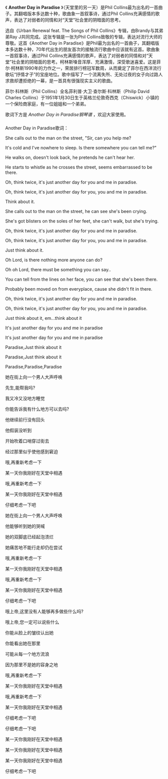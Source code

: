

《 **Another Day in Paradise** 》（天堂里的另一天）是Phil
Collins最为出名的一首曲子。其翻唱版本多达数十种，歌曲象一首叙事诗，通过Phil
Collins充满感情的歌声，表达了对弱者的同情和对“天堂”社会里的阴暗面的思考。

  

选自《Urban Renewal feat. The Songs of Phil Collins》专辑，由Brandy与其弟弟Ray
J共同完成。这张专辑是一张为Phil Collins致敬的专辑，表达对流行大师的尊敬。这首《Another Day in
Paradise》是Phil最为出名的一首曲子，其翻唱版本多达数十种，70年代出生的朋友首次的接触流行歌曲中应该就有这首。歌曲象一首叙事诗，通过Phil
Collins充满感情的歌声，表达了对弱者的同情和对“天堂”社会里的阴暗面的思考。柯林斯嗓音浑厚、充满激情，深受歌迷喜爱。这是菲尔·柯林斯1990年的力作之一，荣居排行榜冠军数周，从而奠定了菲尔在西洋流行歌坛“抒情才子”的宝座地位。歌中描写了一个流离失所、无处过夜的女子向过路人求救却遭拒绝的一幕，是一首具有很强现实主义的歌曲。

  

菲尔·科林斯（Phil Collins）全名菲利普·大卫·查尔斯·科林斯（Philip David Charles
Collins）于1951年1月30日生于英格兰伦敦奇西克（Chiswick）小镇的一个保险商家庭，有一位姐姐和一个弟弟。

  

歌词下方是 _Another Day in Paradise钢琴谱_ ，欢迎大家使用。

###  
Another Day in Paradise歌词：

  

She calls out to the man on the street, "Sir, can you help me?

It's cold and I've nowhere to sleep. Is there somewhere you can tell me?"

He walks on, doesn't look back, he pretends he can't hear her.

He starts to whistle as he crosses the street, seems embarrassed to be there.

Oh, think twice, it's just another day for you and me in paradise.

Oh, think twice, it's just another day for you, you and me in paradise.

Think about it.

She calls out to the man on the street, he can see she's been crying.

She's got blisters on the soles of her feet, she can't walk, but she's trying.

Oh, think twice, it's just another day for you and me in paradise.

Oh, think twice, it's just another day for you, you and me in paradise.

Just think about it.

Oh Lord, is there nothing more anyone can do?

Oh oh Lord, there must be something you can say..

You can tell from the lines on her face, you can see that she's been there.

Probably been moved on from everyplace, cause she didn't fit in there.

Oh, think twice, it's just another day for you and me in paradise.

Oh, think twice, it's just another day for you, you and me in paradise.

Just think about it, em...think about it

It's just another day for you and me in paradise

It's just another day for you and me in paradise

Paradise,Just think about it

Paradise,Just think about it

Paradise,Paradise,Paradise  
  
  
  

她在街上向一个男人大声呼唤

先生,能帮我吗?

我又冷又没地方睡觉

你能告诉我有什么地方可以去吗?

他继续前行没有回头

他假装没听到

开始吹着口哨穿过街去

经过那里似乎使他感到窘迫

哦,再重新考虑一下

某一天你我刚好在天堂中相遇

哦,再重新考虑一下

某一天你我刚好在天堂中相遇

仔细考虑一下吧

她在街上向一个男人大声呼唤

他能够听到她的哭喊

她的双脚底已经起泡溃烂

她痛苦地不能行走却仍在尝试

哦,再重新考虑一下

某一天你我刚好在天堂中相遇

哦,再重新考虑一下

某一天你我刚好在天堂中相遇

仔细考虑一下吧

哦上帝,这里没有人能够再多做些什么吗?

哦上帝,您一定可以说些什么

你能从脸上的皱纹认出她

你能看出她在那里

可能从每一个地方流浪

因为那里不是她的容身之地

哦,再重新考虑一下

某一天你我刚好在天堂中相遇

哦,再重新考虑一下

某一天你我刚好在天堂中相遇

仔细考虑一下吧

仔细考虑一下吧

某一天你我刚好在天堂中相遇

某一天你我刚好在天堂中相遇

某一天你我刚好在天堂中相遇

仔细考虑一下吧

  

